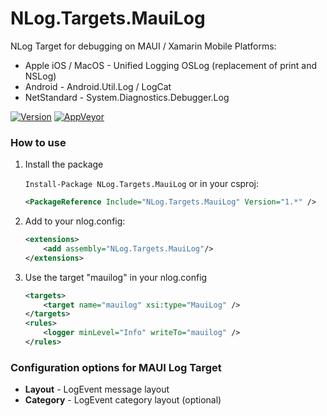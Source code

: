 # NLog.Targets.MauiLog
NLog Target for debugging on MAUI / Xamarin Mobile Platforms:

- Apple iOS / MacOS - Unified Logging OSLog (replacement of print and NSLog) 
- Android - Android.Util.Log / LogCat
- NetStandard - System.Diagnostics.Debugger.Log

[![Version](https://badge.fury.io/nu/NLog.Targets.MauiLog.svg)](https://www.nuget.org/packages/NLog.Targets.MauiLog)
[![AppVeyor](https://img.shields.io/appveyor/ci/nlog/nlog-targets-mauilog/master.svg)](https://ci.appveyor.com/project/nlog/nlog-targets-mauilog/branch/master)

### How to use

1) Install the package

    `Install-Package NLog.Targets.MauiLog` or in your csproj:

    ```xml
    <PackageReference Include="NLog.Targets.MauiLog" Version="1.*" />
    ```

2) Add to your nlog.config:

    ```xml
    <extensions>
        <add assembly="NLog.Targets.MauiLog"/>
    </extensions>
    ```

3) Use the target "mauilog" in your nlog.config

    ```xml
    <targets>
        <target name="mauilog" xsi:type="MauiLog" />
    </targets>
    <rules>
        <logger minLevel="Info" writeTo="mauilog" />
    </rules>
    ```

### Configuration options for MAUI Log Target

- **Layout** - LogEvent message layout
- **Category** - LogEvent category layout (optional)
